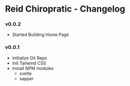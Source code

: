 # Reid Chiropratic - Changelog

### v0.0.2
* Started Building Home Page
### v0.0.1
* Initialize Git Repo
* Init Tailwind CSS
* Install NPM modules
    * svelte
    * sapper